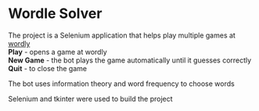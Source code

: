 # Wordle Solver

The project is a Selenium application that helps play multiple games at [wordly](https://wordly.org/)  
**Play** - opens a game at wordly  
**New Game** - the bot plays the game automatically until it guesses correctly  
**Quit** - to close the game  

The bot uses information theory and word frequency to choose words  

Selenium and tkinter were used to build the project
